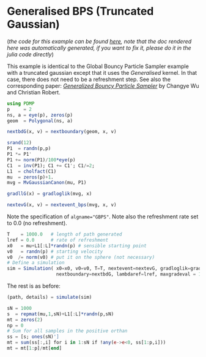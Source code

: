 # Generalised BPS (Truncated Gaussian)

(*the code for this example can be found [here](https://github.com/alan-turing-institute/PDMP.jl/blob/master/test/ex_genbps.jl), note that the doc rendered here was automatically generated, if you want to fix it, please do it in the julia code directly*)


This example is identical to the Global Bouncy Particle Sampler example with
a truncated gaussian except that it uses the *Generalised* kernel. In
that case, there does not need to be a refreshment step.
See also the corresponding paper: [*Generalized Bouncy Particle Sampler*](https://arxiv.org/pdf/1706.04781.pdf) by Changye Wu and Christian
Robert.

```julia
using PDMP
p     = 2
ns, a = eye(p), zeros(p)
geom  = Polygonal(ns, a)

nextbdG(x, v) = nextboundary(geom, x, v)

srand(12)
P1  = randn(p,p)
P1 *= P1'
P1 += norm(P1)/100*eye(p)
C1  = inv(P1); C1 += C1'; C1/=2;
L1  = cholfact(C1)
mu  = zeros(p)+1.
mvg = MvGaussianCanon(mu, P1)

gradllG(x) = gradloglik(mvg, x)

nextevG(x, v) = nextevent_bps(mvg, x, v)
```
Note the specification of `algname="GBPS"`. Note also the refreshment rate
set to 0.0 (no refreshment).
```julia
T    = 1000.0   # length of path generated
lref = 0.0      # rate of refreshment
x0   = mu+L1[:L]*randn(p) # sensible starting point
v0   = randn(p) # starting velocity
v0  /= norm(v0) # put it on the sphere (not necessary)
# Define a simulation
sim = Simulation( x0=x0, v0=v0, T=T, nextevent=nextevG, gradloglik=gradllG,
                  nextboundary=nextbdG, lambdaref=lref, maxgradeval = 10000,algname="GBPS")
```
The rest is as before:
```julia
(path, details) = simulate(sim)

sN = 1000
s  = repmat(mu,1,sN)+L1[:L]*randn(p,sN)
mt = zeros(2)
np = 0
# Sum for all samples in the positive orthan
ss = [s; ones(sN)']
mt = sum(ss[:,i] for i in 1:sN if !any(e->e<0, ss[1:p,i]))
mt = mt[1:p]/mt[end]


